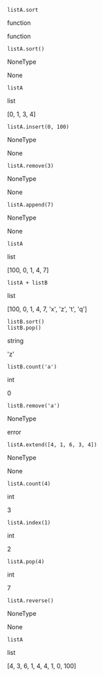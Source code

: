 `listA.sort`

function

function

`listA.sort()`

NoneType

None

`listA`

list

[0, 1, 3, 4]

`listA.insert(0, 100)`

NoneType

None

`listA.remove(3)`

NoneType

None

`listA.append(7)`

NoneType

None

`listA`

list

[100, 0, 1, 4, 7]

`listA + listB`

list

[100, 0, 1, 4, 7, 'x', 'z', 't', 'q']

```
listB.sort()
listB.pop()
```

string

'z'

`listB.count('a')`

int

0

`listB.remove('a')`

NoneType

error

`listA.extend([4, 1, 6, 3, 4])`

NoneType

None

`listA.count(4)`

int

3

`listA.index(1)`

int

2

`listA.pop(4)`

int

7

`listA.reverse()`

NoneType

None

`listA`

list

[4, 3, 6, 1, 4, 4, 1, 0, 100]